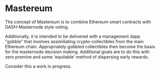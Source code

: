 # Mastereum

The concept of Mastereum is to combine Ethereum smart contracts with DASH-Masternode style voting.

Additionally, it is intended to be delivered with a management dapp "gobble" that involves assimiliating crypto-collectibles from the main Ethereum chain. Appropriately gobbled collectibles then become the basis for the masternode decision making. Additional goals are to do this with zero premine and some 'equitable' method of dispersing early rewards. 

Consider this a work in progress. 






